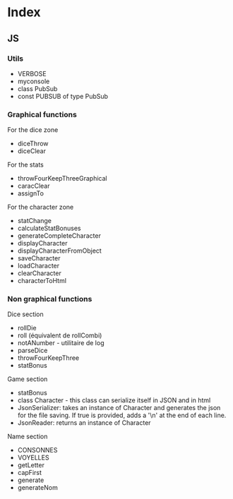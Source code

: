 # Index

## JS

### Utils

* VERBOSE
*  myconsole
* class PubSub
* const PUBSUB of type PubSub

### Graphical functions

For the dice zone

* diceThrow
* diceClear

For the stats

* throwFourKeepThreeGraphical
* caracClear
* assignTo

For the character zone

* statChange
* calculateStatBonuses
* generateCompleteCharacter
* displayCharacter
* displayCharacterFromObject
* saveCharacter
* loadCharacter
* clearCharacter
* characterToHtml

### Non graphical functions

Dice section

* rollDie
* roll (équivalent de rollCombi)
* notANumber - utilitaire de log
* parseDice
* throwFourKeepThree
* statBonus

Game section

* statBonus
* class Character - this class can serialize itself in JSON and in html
* JsonSerializer: takes an instance of Character and generates the json for the file saving. If true is provided, adds a '\n' at the end of each line.
* JsonReader: returns an instance of Character

Name section

* CONSONNES
* VOYELLES
* getLetter
* capFirst
* generate
* generateNom
